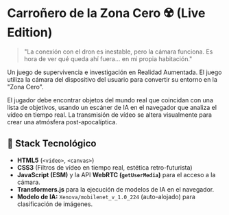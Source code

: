 # Carroñero de la Zona Cero ☢️ (Live Edition)

> "La conexión con el dron es inestable, pero la cámara funciona. Es hora de ver qué queda ahí fuera... en mi propia habitación."

Un juego de supervivencia e investigación en Realidad Aumentada. El juego utiliza la cámara del dispositivo del usuario para convertir su entorno en la "Zona Cero".

El jugador debe encontrar objetos del mundo real que coincidan con una lista de objetivos, usando un escáner de IA en el navegador que analiza el vídeo en tiempo real. La transmisión de vídeo se altera visualmente para crear una atmósfera post-apocalíptica.

## 🚀 Stack Tecnológico

* **HTML5** (`<video>`, `<canvas>`)
* **CSS3** (Filtros de vídeo en tiempo real, estética retro-futurista)
* **JavaScript (ESM)** y la API **WebRTC (`getUserMedia`)** para el acceso a la cámara.
* **Transformers.js** para la ejecución de modelos de IA en el navegador.
* **Modelo de IA:** `Xenova/mobilenet_v_1.0_224` (auto-alojado) para clasificación de imágenes.
